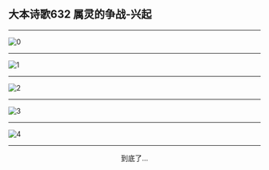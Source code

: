 
## 大本诗歌632 属灵的争战-兴起
        
<div id="aplayer0"></div>

---

<img alt="0" data-original="https://cdn.jsdelivr.net/gh/k34869/shi/data/d0632/0">

---

<img alt="1" data-original="https://cdn.jsdelivr.net/gh/k34869/shi/data/d0632/1">

---

<img alt="2" data-original="https://cdn.jsdelivr.net/gh/k34869/shi/data/d0632/2">

---

<img alt="3" data-original="https://cdn.jsdelivr.net/gh/k34869/shi/data/d0632/3">

---

<img alt="4" data-original="https://cdn.jsdelivr.net/gh/k34869/shi/data/d0632/4">

---

<p style="text-align: center">到底了...</p>

<script src="/js/dist-view.js"></script>

<script>
MAIN.id = 'd0632';
        
const ap0 = new APlayer({
    container: document.getElementById('aplayer0'),
    volume: 1,
    loop: 'none',
    preload: 'none',
    audio: [{
        name: '大本诗歌632.mp3',
        artist: '大本诗歌',
        url: 'https://res.wx.qq.com/voice/getvoice?mediaid=MzI0NTk3MDM5M18yMjQ3NDk1NTI4',
        cover: '/favicon'
    }]
});
</script>
